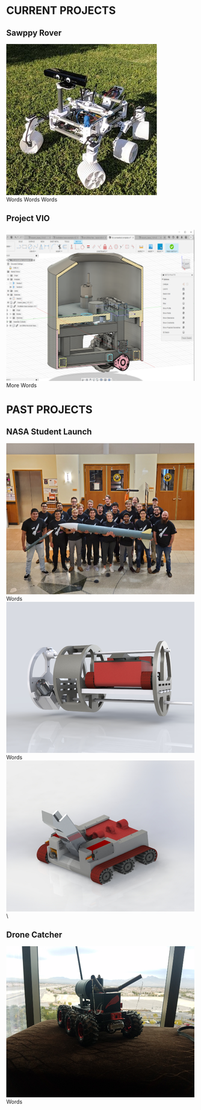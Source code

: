 # CURRENT PROJECTS

## Sawppy Rover 
<img src="docs/assets/images/projects/sawppy_robot.jpg" width="400" height="400" alt="Sawppy Rover Image">\
Words Words Words 

## Project VIO 
<img src="docs/assets/images/projects/vio_bot.png" width="500" height="400" alt="VIO Bot Image">\
More Words 


# PAST PROJECTS

## NASA Student Launch
<img src="docs/assets/images/general/nasa_launch_team.jpg" width="500" height="400" alt="Nasa Student Launch Team">\
Words 
<img src="docs/assets/images/projects/nasa_launch_payload_cad.JPG" width="500" height="400" alt="Nasa Payload Cad">\
Words 
<img src="docs/assets/images/projects/nasa_bot_cad.JPG" width="500" height="400" alt="Nasa Bot Cad">\

## Drone Catcher
<img src="docs/assets/images/projects/drone_catcher.jpg" width="500" height="400" alt="Drone Catcher">\
Words 
